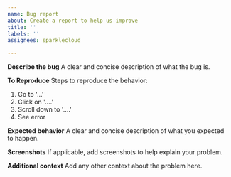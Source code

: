 ```yaml
---
name: Bug report
about: Create a report to help us improve
title: ''
labels: ''
assignees: sparklecloud

---
```


**Describe the bug**
A clear and concise description of what the bug is.

**To Reproduce**
Steps to reproduce the behavior:
1. Go to '...'
2. Click on '....'
3. Scroll down to '....'
4. See error

**Expected behavior**
A clear and concise description of what you expected to happen.

**Screenshots**
If applicable, add screenshots to help explain your problem.


**Additional context**
Add any other context about the problem here.
